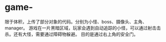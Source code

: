 # game-
限于体积，上传了部分对象的代码。分别为小怪、boss、摄像头、主角、manager。
游戏在一片黑暗区域，玩家会遇到自动追踪的小怪，可以通过射击击杀。还有大怪，需要通过障碍物躲避。
目的是通过右上角的安全门。
